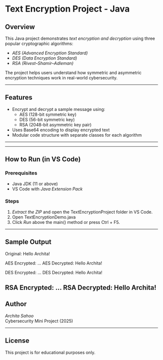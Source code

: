 # Text Encryption Project - Java

## Overview
This Java project demonstrates *text encryption and decryption* using three popular cryptographic algorithms:
- *AES (Advanced Encryption Standard)*
- *DES (Data Encryption Standard)*
- *RSA (Rivest–Shamir–Adleman)*

The project helps users understand how symmetric and asymmetric encryption techniques work in real-world cybersecurity.

---

## Features
- Encrypt and decrypt a sample message using:
  - AES (128-bit symmetric key)
  - DES (56-bit symmetric key)
  - RSA (2048-bit asymmetric key pair)
- Uses Base64 encoding to display encrypted text
- Modular code structure with separate classes for each algorithm

---
---

## How to Run (in VS Code)

### Prerequisites
- Java JDK (11 or above)
- VS Code with *Java Extension Pack*

### Steps
1. *Extract the ZIP* and open the TextEncryptionProject folder in VS Code.
2. Open TextEncryptionDemo.java
3. Click *Run* above the main() method or press Ctrl + F5.

---

## Sample Output
Original: Hello Archita! 

AES Encrypted: ... AES Decrypted: Hello Archita! 

DES Encrypted: ... DES Decrypted: Hello Archita! 

RSA Encrypted: ... RSA Decrypted: Hello Archita!
---

## Author
*Archita Sahoo*  
Cybersecurity Mini Project (2025)  

---

## License
This project is for educational purposes only.
